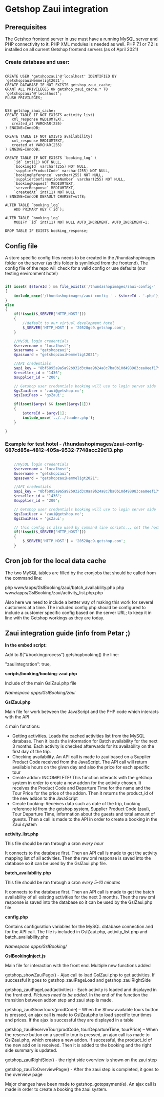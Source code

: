 # Getshop Zaui integration

## Prerequisites

The Getshop frontend server in use must have a running MySQL server and PHP connectivity to it. PHP XML modules is needed as well. PHP 7.1 or 7.2 is installed on all current Getshop frontend servers (as of April 2021)

### Create database and user:

```mysql

CREATE USER 'getshopzaui'@'localhost' IDENTIFIED BY 'getshopzauiHemmeligt2021';
CREATE DATABASE IF NOT EXISTS getshop_zaui_cache;
GRANT ALL PRIVILEGES ON getshop_zaui_cache.* TO 'getshopzaui'@'localhost';
FLUSH PRIVILEGES;


USE getshop_zaui_cache;
CREATE TABLE IF NOT EXISTS activity_list(
   xml_response MEDIUMTEXT,
   created_at VARCHAR(255)
) ENGINE=InnoDB;

CREATE TABLE IF NOT EXISTS availability(
   xml_response MEDIUMTEXT,
   created_at VARCHAR(255)
) ENGINE=InnoDB;

CREATE TABLE IF NOT EXISTS `booking_log` (
    `id` int(11) NOT NULL,
    `bookingId` varchar(255) NOT NULL,
    `supplierProductCode` varchar(255) NOT NULL,
    `bookingReference` varchar(255) NOT NULL,
    `supplierConfirmationNumber` varchar(255) NOT NULL,
    `bookingRequest` MEDIUMTEXT,
    `serverResponse` MEDIUMTEXT,
    `createdAt` int(11) NOT NULL
) ENGINE=InnoDB DEFAULT CHARSET=utf8;

ALTER TABLE `booking_log`
    ADD PRIMARY KEY (`id`);

ALTER TABLE `booking_log`
    MODIFY `id` int(11) NOT NULL AUTO_INCREMENT, AUTO_INCREMENT=1;

DROP TABLE IF EXISTS booking_response;

```

## Config file

A store specific config files needs to be created in the /thundashopimages folder on the server (as this folder is symlinked from the frontend). The config file of the repo will check for a valid config or use defaults (our testing environment hotel)

```php

if( isset( $storeId ) && file_exists('/thundashopimages/zaui-config-' . $storeId . '.php' ) )
{
    include_once('/thundashopimages/zaui-config-' . $storeId . '.php');
}
else
{
    if(!isset($_SERVER['HTTP_HOST']))
    {
        //default to our virtual development hotel
        $_SERVER['HTTP_HOST'] = '20528gc9.getshop.com';
    }

    //MySQL login credentials
    $servername = "localhost";
    $username = "getshopzaui";
    $password = "getshopzauiHemmeligt2021";

    //API credentials
    $api_key = "8bf6895a9a5a92b932d3c0aa9b24a8c7ba0b10d498983cea8eef17f35f2fb95b";
    $reseller_id = "1436";
    $supplier_id = "200";

    // Getshop user credentials booking will use to login server side
    $gsZauiUser = 'zaui@getshop.no';
    $gsZauiPass = 'gsZaui';

    if(isset($argv) && isset($argv[1]))
    {
        $storeId = $argv[1];
        include_once('../../loader.php');
    }

}

```

### Example for test hotel - /thundashopimages/zaui-config-687cd85e-4812-405a-9532-7748acc29d13.php

```php

    //MySQL login credentials
    $servername = "localhost";
    $username = "getshopzaui";
    $password = "getshopzauiHemmeligt2021";

    //API credentials
    $api_key = "8bf6895a9a5a92b932d3c0aa9b24a8c7ba0b10d498983cea8eef17f35f2fb95b";
    $reseller_id = "1436";
    $supplier_id = "200";

    // Getshop user credentials booking will use to login server side
    $gsZauiUser = 'zaui@getshop.no';
    $gsZauiPass = 'gsZaui';

    // this config is also used by command line scripts... set the host for sme getshop stuff to work
    if(!isset($_SERVER['HTTP_HOST']))
    {
        $_SERVER['HTTP_HOST'] = '20528gc9.getshop.com';
    }


```


## Cron job for the local data cache

The two MySQL tables are filled by the cronjobs that should be called from the command line:

php www/apps/GslBooking/zaui/batch_availability.php
php www/apps/GslBooking/zaui/activity_list.php.php

Also here we need to include a better way of making this work for several customers at a time. The included config.php should be configured to include a customer specific config based on the server URL; to keep it in line with the Getshop workings as they are today.



## Zaui integration guide (info from Petar ;)

**In the embed script:**

Add to $(&quot;#bookingprocess&quot;).getshopbooking() the line:

&quot;zauiIntegration&quot;: true,

**scripts/booking/booking-zaui.php**

Include of the main GslZaui.php file

_Namespace apps/GslBooking/zaui_

**GslZaui.php**

Main file for work between the JavaScript and the PHP code which interacts with the API

4 main functions:

- Getting activities. Loads the cached activities list from the MySQL database. Then it loads the information for Batch availability for the next 3 months. Each activity is checked afterwards for its availability on the first day of the trip.
- Checking availability. An API call is made to zaui based on a Supplier Product Code received from the JavaScript. The API call will return available hours on the given day and also the price for each specific tour
- Create addon: INCOMPLETE! This function interacts with the getshop system in order to create a new addon for the activity chosen. It receives the Product Code and Departure Time for the name and the Tour Price for the price of the addon. Then it returns the product\_id of the new addon to the JavaScript
- Create booking: Receives data such as date of the trip, booking reference id from the getshop system, Supplier Product Code (zaui), Tour Departure Time, information about the guests and total amount of guests. Then a call is made to the API in order to create a booking in the Zaui system

**activity\_list.php**

This file should be ran through a cron _every hour_

It connects to the database first. Then an API call is made to get the activity mapping list of all activities. Then the raw xml response is saved into the database so it can be used by the GslZaui.php file.

**batch\_availability.php**

This file should be ran through a cron _every 5-10 minutes_

It connects to the database first. Then an API call is made to get the batch availability of all existing activities for the next 3 months. Then the raw xml response is saved into the database so it can be used by the GslZaui.php file.

**config.php**

Contains configuration variables for the MySQL database connection and for the API call. The file is included in GslZaui.php, activity\_list.php and batch\_availability.php

_Namespace apps/GslBooking/_

**GslBookingInject.js**

Main file for interaction with the front end. Multiple new functions added

getshop\_showZauiPage() - Ajax call to load GslZaui.php to get activities. If successful it goes to getshop\_zauiPageLoad and getshop\_zauiRightSide

getshop\_zauiPageLoad(activities) - Each activity is loaded and displayed in the front end. _Pictures need to be added._ In the end of the function the transition between addon step and zaui step is made.

getshop\_zauiShowTours(prodCode) – When the Show available tours button is pressed, an ajax call is made to GslZaui.php to load specific tour times and prices. If the ajax is successful they are displayed in a table

getshop\_zauiReserveTour(prodCode, tourDepartureTime, tourPrice) – When the reserve button on a specific tour is pressed, an ajax call iss made to GslZaui.php, which creates a new addon. If successful, the product\_id of the new add on is received. Then it is added to the booking and the right side summary is updated.

getshop\_zauiRightSide() - the right side overview is shown on the zaui step

getshop\_zauiToOverviewPage() - After the zaui step is completed, it goes to the overview page

Major changes have been made to getshop\_gotopayment(e). An ajax call is made in order to create a booking the zaui system.